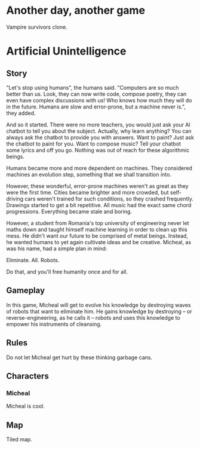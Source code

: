 # Another day, another game
Vampire survivors clone.

# Artificial Unintelligence
## Story
"Let's stop using humans", the humans said. "Computers are so
much better than us. Look, they can now write code, compose 
poetry, they can even have complex discussions with us!
Who knows how much they will do in the future. Humans are
slow and error-prone, but a machine never is.", they added.

And so it started. There were no more teachers, you would just
ask your AI chatbot to tell you about the subject. Actually,
why learn anything? You can always ask the chatbot
to provide you with answers. Want to paint? Just ask the
chatbot to paint for you. Want to compose music? Tell your chatbot some lyrics and off you go.
Nothing was out of reach for these algorithmic beings.

Humans became more and more dependent on machines. They
considered machines an evolution step, something that we 
shall transition into.

However, these wonderful, error-prone machines weren't as great as they
were the first time. Cities became brighter and more crowded, but
self-driving cars weren't trained for such conditions, so they crashed frequently.
Drawings started to get a bit repetitive. All music had the exact same
chord progressions. Everything became stale and boring.

However, a student from Romania's top university of engineering
never let maths down and taught himself machine learning in order
to clean up this mess. He didn't want our future to be
comprised of metal beings. Instead, he wanted humans to yet again 
cultivate ideas and be creative.
Micheal, as was his name, had a simple plan
in mind:

Eliminate. All. Robots.

Do that, and you'll free humanity once and for all.

## Gameplay
In this game, Micheal will get to evolve his knowledge by destroying
waves of robots that want to eliminate him. He gains knowledge
by destroying – or reverse-engineering, as he calls it – robots and uses
this knowledge to empower his instruments of cleansing.

## Rules
Do not let Micheal get hurt by these thinking garbage cans.

## Characters
### Micheal
Micheal is cool.

## Map
Tiled map.
